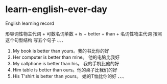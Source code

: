 # learn-english-ever-day

English learning record

形容词性物主代词 + 可数名词单数 + is + better + than + 名词性物主代词 按照这个句型结构 写五个句子
、、、

1. My book is better than yours。我的书比你的好
2. Her computer is better than mine。 他的电脑比我好
3. My callphone is better than his。 我的手机比他的好
4. Him table is better than ours。他的桌子比我们的好
5. His T'shirt is better than yours。 她的T恤比你的好
、、、

